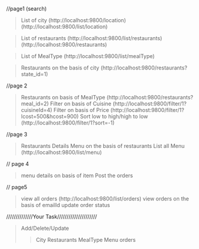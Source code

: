 //page1 (search)

> List of city
(http://localhost:9800/location)
(http://localhost:9800/list/location)

> List of restaurants
(http://localhost:9800/list/restaurants)
(http://localhost:9800/restaurants)

> List of MealType
(http://localhost:9800/list/mealType)

> Restaurants on the basis of city
(http://localhost:9800/restaurants?state_id=1)

//page 2

> Restaurants on basis of MealType
(http://localhost:9800/restaurants?meal_id=2)
> Filter on basis of Cuisine
(http://localhost:9800/filter/1?cuisineId=4)
> Filter on basis of Price
(http://localhost:9800/filter/1?lcost=500&hcost=900)
> Sort low to high/high to low
(http://localhost:9800/filter/1?sort=-1)

//page 3
> Restaurants Details
> Menu on the basis of restaurants
> List all Menu
(http://localhost:9800/list/menu)

// page 4
> menu details on basis of item
> Post the orders

// page5
> view all orders
(http://localhost:9800/list/orders)
> view orders on the basis of emailId
> update order status

//////////////Your Task/////////////////////
> Add/Delete/Update
>> City
>> Restaurants
>> MealType
>> Menu
>> orders